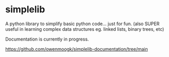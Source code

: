 # simplelib
A python library to simplify basic python code... just for fun. (also SUPER useful in learning complex data structures eg. linked lists, binary trees, etc)

Documentation is currently in progress. 

https://github.com/owenmoogk/simplelib-documentation/tree/main
